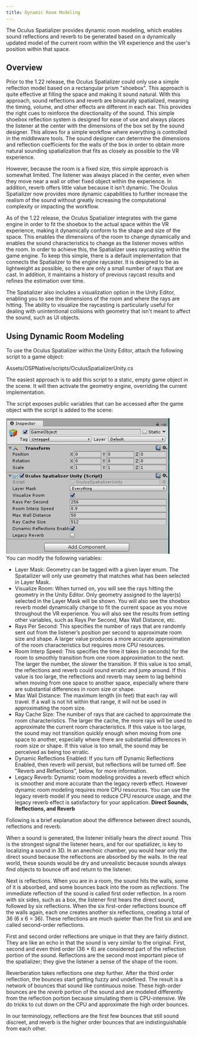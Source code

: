 ```yaml
---
title: Dynamic Room Modeling
---
```

The Oculus Spatializer provides dynamic room modeling, which enables sound reflections and reverb to be generated based on a dynamically updated model of the current room within the VR experience and the user's position within that space.

## Overview

Prior to the 1.22 release, the Oculus Spatializer could only use a simple reflection model based on a rectangular prism "shoebox". This approach is quite effective at filling the space and making it sound natural. With this approach, sound reflections and reverb are binaurally spatialized, meaning the timing, volume, and other effects are different in each ear. This provides the right cues to reinforce the directionality of the sound. This simple shoebox reflection system is designed for ease of use and always places the listener at the center with the dimensions of the box set by the sound designer. This allows for a simple workflow where everything is controlled in the middleware tools. The sound designer can determine the dimensions and reflection coefficients for the walls of the box in order to obtain more natural sounding spatialization that fits as closely as possible to the VR experience.

However, because the room is a fixed size, this simple approach is somewhat limited. The listener was always placed in the center, even when they move near a wall or other fixed object within the experience. In addition, reverb offers little value because it isn’t dynamic. The Oculus Spatializer now provides more dynamic capabilities to further increase the realism of the sound without greatly increasing the computational complexity or impacting the workflow. 

As of the 1.22 release, the Oculus Spatializer integrates with the game engine in order to fit the shoebox to the actual space within the VR experience, making it dynamically conform to the shape and size of the space. This enables the dimensions of the room to change dynamically and enables the sound characteristics to change as the listener moves within the room. In order to achieve this, the Spatializer uses raycasting within the game engine. To keep this simple, there is a default implementation that connects the Spatializer to the engine raycaster. It is designed to be as lightweight as possible, so there are only a small number of rays that are cast. In addition, it maintains a history of previous raycast results and refines the estimation over time.

The Spatializer also includes a visualization option in the Unity Editor, enabling you to see the dimensions of the room and where the rays are hitting. The ability to visualize the raycasting is particularly useful for dealing with unintentional collisions with geometry that isn't meant to affect the sound, such as UI objects. 

## Using Dynamic Room Modeling

To use the Oculus Spatializer within the Unity Editor, attach the following script to a game object:

Assets/OSPNative/scripts/OculusSpatializerUnity.cs

The easiest approach is to add this script to a static, empty game object in the scene. It will then activate the geometry engine, overriding the current implementation.

The script exposes public variables that can be accessed after the game object with the script is added to the scene:

![](/images/documentation-audiosdk-latest-concepts-ospnative-unity-dynroom-0.png)  
You can modify the following variables:

* Layer Mask: Geometry can be tagged with a given layer enum. The Spatailizer will only use geometry that matches what has been selected in Layer Mask.
* Visualize Room: When turned on, you will see the rays hitting the geometry in the Unity Editor. Only geometry assigned to the layer(s) selected in the Layer Mask will be shown. You will also see the shoebox reverb model dynamically change to fit the current space as you move throughout the VR experience. You will also see the results from setting other variables, such as Rays Per Second, Max Wall Distance, etc.
* Rays Per Second: This specifies the number of rays that are randomly sent out from the listener’s position per second to approximate room size and shape. A larger value produces a more accurate approximation of the room characteristics but requires more CPU resources.
* Room Interp Speed: This specifies the time it takes (in seconds) for the room to smoothly transition from one room approximation to the next. The larger the number, the slower the transition. If this value is too small, the reflections and reverb could sound erratic and jump around. If this value is too large, the reflections and reverb may seem to lag behind when moving from one space to another space, especially where there are substantial differences in room size or shape.
* Max Wall Distance: The maximum length (in feet) that each ray will travel. If a wall is not hit within that range, it will not be used in approximating the room size.
* Ray Cache Size: The number of rays that are cached to approximate the room characteristics. The larger the cache, the more rays will be used to approximate the current room characteristics. If this value is too large, the sound may not transition quickly enough when moving from one space to another, especially where there are substantial differences in room size or shape. If this value is too small, the sound may be perceived as being too erratic.
* Dynamic Reflections Enabled: If you turn off Dynamic Reflections Enabled, then reverb will persist, but reflections will be turned off. See "Reverb and Reflections", below, for more information.
* Legacy Reverb: Dynamic room modeling provides a reverb effect which is smoother and more accurate than the legacy reverb effect. However dynamic room modeling requires more CPU resources. You can use the legacy reverb model if you need to reduce CPU resource usage, and the legacy reverb effect is satisfactory for your application.
**Direct Sounds, Reflections, and Reverb**

Following is a brief explanation about the difference between direct sounds, reflections and reverb.

When a sound is generated, the listener initially hears the *direct sound*. This is the strongest signal the listener hears, and for our spatializer, is key to localizing a sound in 3D. In an anechoic chamber, you would hear only the direct sound because the reflections are absorbed by the walls. In the real world, these sounds would be dry and unrealistic because sounds always find objects to bounce off and return to the listener. 

Next is reflections. When you are in a room, the sound hits the walls, some of it is absorbed, and some bounces back into the room as *reflections*. The immediate reflection of the sound is called first order reflection. In a room with six sides, such as a box, the listener first hears the direct sound, followed by six reflections. When the six first-order reflections bounce off the walls again, each one creates another six reflections, creating a total of 36 (6 x 6 = 36). These reflections are much quieter than the first six and are called second-order reflections.

First and second order reflections are unique in that they are fairly distinct. They are like an echo in that the sound is very similar to the original. First, second and even third order (36 * 6) are considered part of the reflection portion of the sound. Reflections are the second most important piece of the spatializer; they give the listener a sense of the shape of the room. 

Reverberation takes reflections one step further. After the third order reflection, the bounces start getting fuzzy and undefined. The result is a network of bounces that sound like continuous noise. These high-order bounces are the *reverb* portion of the sound and are modeled differently from the reflection portion because simulating them is CPU-intensive. We do tricks to cut down on the CPU and approximate the high order bounces. 

In our terminology, reflections are the first few bounces that still sound discreet, and reverb is the higher order bounces that are indistinguishable from each other. 

